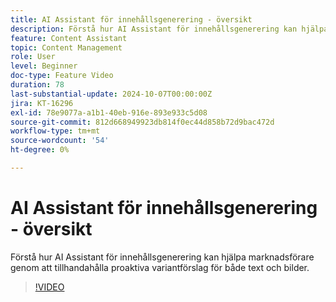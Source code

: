 ```yaml
---
title: AI Assistant för innehållsgenerering - översikt
description: Förstå hur AI Assistant för innehållsgenerering kan hjälpa marknadsförare genom att tillhandahålla proaktiva variantförslag för både text och bilder.
feature: Content Assistant
topic: Content Management
role: User
level: Beginner
doc-type: Feature Video
duration: 78
last-substantial-update: 2024-10-07T00:00:00Z
jira: KT-16296
exl-id: 78e9077a-a1b1-40eb-916e-893e933c5d08
source-git-commit: 812d668949923db814f0ec44d858b72d9bac472d
workflow-type: tm+mt
source-wordcount: '54'
ht-degree: 0%

---
```


# AI Assistant för innehållsgenerering - översikt

Förstå hur AI Assistant för innehållsgenerering kan hjälpa marknadsförare genom att tillhandahålla proaktiva variantförslag för både text och bilder.

>[!VIDEO](https://video.tv.adobe.com/v/3432686/?learn=on)

